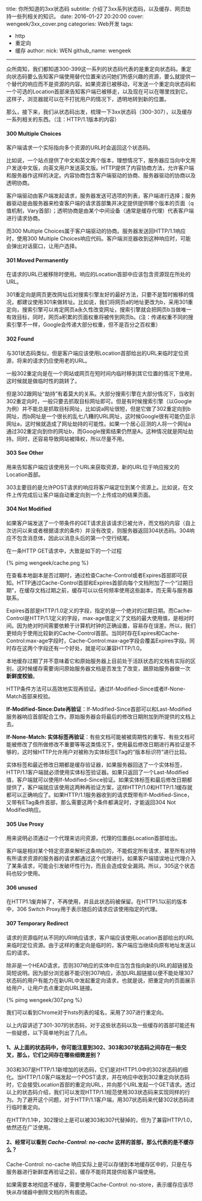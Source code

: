 title: 你所知道的3xx状态码
subtitle: 介绍了3xx系列状态码，以及缓存、网页劫持一些列相关的知识。
date: 2016-01-27 20:20:00
cover: wengeek/3xx_cover.png
categories: Web开发
tags:
  - http
  - 重定向
  - 缓存
author:
  nick: WEN
  github_name: wengeek
---
众所周知，我们都知道300-399这一系列的状态码代表的是重定向状态码。重定向状态码要么告知客户端使用替代位置来访问她们所感兴趣的资源，要么就提供一个替代的响应而不是资源的内容。如果资源已被移动，可发送一个重定向状态码和一个可选的Location首部来告知客户端已被移走，以及现在可以在哪里找到它。这样子，浏览器就可以在不打扰用户的情况下，透明地转到新的位置。

那么，接下来，我们从状态码出发，梳理一下3xx状态码（300-307），以及缓存一系列相关的东西。（注：HTTP/1.1版本的内容）

#### 300 Multiple Choices

客户端请求一个实际指向多个资源的URL时会返回这个状态码。

比如说，一个站点提供了中文和英文两个版本，理想情况下，服务器应当向中文用户发送中文版，向英文用户发送英文版。HTTP提供了内容协商方法，允许客户端和服务器作这样的决定。内容协商包含客户端驱动的协商、服务器驱动的协商以及透明协商。

客户端驱动由客户端发起请求，服务器发送可选项的列表，客户端进行选择；服务器驱动是由服务器来检查客户端的请求首部集并决定提供提供哪个版本的页面（q值机制，Vary首部）；透明协商是由某个中间设备（通常是缓存代理）代表客户端进行请求协商。

而300 Multiple Choices属于客户端驱动的协商。服务器发送回HTTP/1.1响应时，使用300 Multiple Choices响应代码。客户端浏览器收到这种响应时，可能会弹出对话窗口，让用户选择。


#### 301 Moved Permanently

在请求的URL已被移除时使用。响应的Location首部中应该包含资源现在所处的URL。

301重定向是网页更改网址后对搜索引擎友好的最好方法，只要不是暂时搬移的情况，都建议使用301来做转址。比如说，我们将网页a的地址更改为b，采用301重定向，搜索引擎可以肯定网页a永久性改变网址，搜索引擎就会把网页b当做唯一有效目标，同时，网页a积累的页面权重将被传到网页b。(注：传递权重不同的搜索引擎不一样，Google会传递大部分权重，但不是百分之百权重）

#### 302 Found

与301状态码类似，但是客户端应该使用Location首部给出的URL来临时定位资源，将来的请求仍应使用老的URL。

一般302重定向是在一个网站或网页在短时间内临时移到其它位置的情况下使用，这时候就是做临时性的跳转了。

但是302跟网址“劫持”有着莫大的关系。大部分搜索引擎在大部分情况下，当收到302重定向时，一般只要去抓取目标网址即可。但是有时候搜索引擎（以Google为例）并不能总是抓取目标网址，比如说a网址很短，但是它做了302重定向到b网址，而b网址是一个很长的乱七八糟的URL网址，这时候Google很有可能仍显示网址a，这时候就造成了网址劫持的可能性。如果一个居心叵测的人将一个网址a通过302重定向到你的网址b，而Google搜索结果仍然是A，这种情况就是网址劫持。同时，还容易导致网站被降权，所以尽量不用。

#### 303 See Other

用来告知客户端应该使用另一个URL来获取资源，新的URL位于响应报文的Location首部。

303主要目的是允许POST请求的响应将客户端定位到某个资源上。比如说，在文件上传完成后让客户端自动重定向到一个上传成功的结果页面。

#### 304 Not Modified

如果客户端发送了一个带条件的GET请求且该请求已被允许，而文档的内容（自上次访问以来或者根据请求的条件）并没有改变，则服务器返回304状态码。304响应不包含消息体，因此以消息头后的第一个空行结尾。

在一条HTTP GET请求中，大致是如下的一个过程

{% pimg wengeek/cache.png %}

在查看本地副本是否过期时，通过检查Cache-Control或者Expires首部即可获知。HTTP通过Cache-Control首部和Expires首部向每个文档附加了一个“过期日期”，在缓存文档过期之前，缓存可以以任何频率使用这些副本，而无需与服务器联系。

Expires首部是HTTP/1.0定义的字段，指定的是一个绝对的过期日期。而Cache-Control是HTTP/1.1定义的字段，max-age值定义了文档的最大使用值，是相对时间。因为绝对时间需要依赖于计算机时钟的正确设置，容易存在误差。所以，我们更倾向于使用比较新的Cache-Control首部。当同时存在Expires和Cache-Control:max-age字段时，Cache-Control:max-age字段会覆盖Expires字段。同时存在这两个字段还有一个好处，就是可以兼容HTTP/1.0。

本地缓存过期了并不意味着它和原始服务器上目前处于活跃状态的文档有实际的区别，这时候缓存需要询问原始服务器文档是否发生了改变，跟原始服务器做一次 **新鲜度校验**。

HTTP条件方法可以高效地实现再验证。通过If-Modified-Since或者If-None-Match首部来校验。

**If-Modified-Since:Date再验证**：If-Modified-Since首部可以和Last-Modified服务器响应首部配合工作。原始服务器会将最后的修改日期附加到所提供的文档上去。

**If-None-Match: 实体标签再验证**：有些文档可能被被周期性的重写、有些文档可能被修改了但所做修改不重要等等这类情况下，使用最后修改日期进行再验证是不够的，这时候HTTP允许用户对被称为实体标签ETag的“版本标识符”进行比较。

实体标签和最近修改日期都是缓存验证器，如果服务器回送了一个实体标签，HTTP/1.1客户端就必须使用实体标签验证器。如果只返回了一个Last-Modified值，客户端就可以使用If-Modified-Since验证。如果实体标签和最后修改日期都提供了，客户端就应该使用这两种再验证方案，这样HTTP/1.0和HTTP/1.1缓存就都可以正确响应了。如果HTTP/1.1服务器收到的请求既带有If-Modified-Since，又带有ETag条件首部，那么需要这两个条件都满足时，才能返回304 Not Modified响应。

#### 305 Use Proxy

用来说明必须通过一个代理来访问资源，代理的位置由Location首部给出。

客户端是相对某个特定资源来解析这条响应的，不能假定所有请求，甚至所有对特有所请求资源的服务器的请求都通过这个代理进行。如果客户端错误地让代理介入了某条请求，可能会引发破坏性行为，而且会造成安全漏洞。所以，305这个状态码也较少使用。

#### 306 unused

在HTTP1.1废弃掉了，不再使用，并且此状态码被保留。在HTTP1.1以前的版本中，306 Switch Proxy用于表示随后的请求应该使用指定的代理。

#### 307 Temporary Redirect

请求的资源临时从不同的URI响应请求，客户端应该使用Location首部给出的URL来临时定位资源。由于这样的重定向是临时的，客户端应当继续向原有地址发送以后的请求。

除非是一个HEAD请求，否则307响应的实体中应当包含指向新的URL的超链接及简短说明。因为部分浏览器不能识别307响应，添加URL超链接以便不能处理307状态码的用户有能力在新URL中发起重定向请求，也就是说，把重定向的页面展示给用户，让用户去点重定向URL链接。

{% pimg wengeek/307.png %}

我们可以看到Chrome对于hsts列表的域名，采用了307进行重定向。

以上内容讲述了301-307的状态码，对于这些状态码以及一些缓存的首部可能还有一些疑惑，以下简单地列出了几点。

#### 1、从上面的状态码中，你可能注意到302、303和307状态码之间存在一些交叉，那么，它们之间存在哪些细微差别？

303和307是HTTP/1.1新增加的状态码，它们是对HTTP1.0中的302状态码的细化。当HTTP/1.0客户端发起一个POST请求，并在响应中收到302重定向状态码时，它会接受Location首部的重定向URL，并向那个URL发起一个GET请求。透过以上的状态码介绍，我们可以发现HTTP/1.1规范使用303状态码来实现同样的行为。为了避开这个问题，对于HTTP/1.1客户端，用307状态码来代替302状态码进行临时重定向。

在HTTP/1.1中，302理论上是可以被303和307代替掉的，但为了兼容HTTP/1.0，依然还在广泛使用。

#### 2、经常可以看到 ***Cache-Control: no-cache*** 这样的首部，那么代表的是不缓存么？

Cache-Control: no-cache 响应实际上是可以存储到本地缓存区中的，只是在与服务器进行新鲜度再验证之前，缓存不能将其提供给客户端使用。

如果需要本地彻底不缓存，需要使用Cache-Control: no-store，表示缓存应该尽快从存储器中删除文档的所有痕迹。